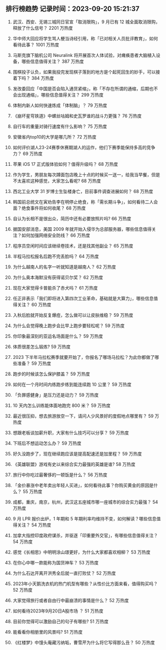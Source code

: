 
## 排行榜趋势 记录时间：2023-09-20 15:21:37
  
  1. 武汉、西安、无锡三城同日官宣「取消限购」，9 月已有 12 城全面取消限购，释放了什么信号？ 2201 万热度
    
  2. 华中师大回应将学生骂人梗当诗经引用，称「已对相关人员批评教育」，如何看待此事？ 1001 万热度
    
  3. 马斯克旗下脑机公司 Neuralink 将开展首次人体试验，对瘫痪患者大脑植入设备，哪些信息值得关注？ 387 万热度
    
  4. 围棋投子认负，如果我投完发现棋子落到的地方是个起死回生的妙手，可以接着下吗？ 384 万热度
    
  5. 发改委回应「中国是否会陷入通货紧缩」，称「不存在所谓的通缩，后期也不会出现通缩」，哪些信息值得关注？ 299 万热度
    
  6. 体制内新人如何快速炼成「体制脑」？ 79 万热度
    
  7. 《崩坏星穹铁道》中螺丝咕姆和史瓦罗谁的战斗力更强？ 76 万热度
    
  8. 自行车的重量对骑行速度有什么影响？ 75 万热度
    
  9. 安徽省内top10的大学是哪几所？ 72 万热度
    
  10. 如何评价湖人23-24赛季休赛期湖人的运作，他们下赛季能保持多高的竞争力？ 69 万热度
    
  11. 苹果 iOS 17 正式版体验如何？值得升级吗？ 68 万热度
    
  12. 作为学生，男朋友每次蹲面包店晚上十点的时候买一送一，给我当早餐，但是不太喜欢这种感觉，大家怎么看呢? 68 万热度
    
  13. 西北工业大学 31 岁博士生坠楼身亡，目前事件调查进展如何？ 68 万热度
    
  14. 韩国前总统文在寅劝告李在明停止绝食，称「需长期斗争」，如何看待二人会面？绝食事件将如何收尾？ 68 万热度
    
  15. 自认为长相不是很出众，简历中还有必要放照片吗? 66 万热度
    
  16. 据国安部消息，美国 2009 年就开始入侵华为总部服务器，哪些信息值得关注？如何加强网络安全防线？ 66 万热度
    
  17. 程序员空闲时间应该继续卷技术，还是找其他副业？ 65 万热度
    
  18. 半程马拉松报名后跑不完丢脸吗？ 64 万热度
    
  19. 为什么越南人的名字一听就知道是越南人？ 62 万热度
    
  20. 为什么奥本海默没有获得诺贝尔奖？ 62 万热度
    
  21. 现在大家觉得卡普能杀了赤犬吗？ 61 万热度
    
  22. 任正非表示「我们即将进入第四次工业革命，基础就是大算力」，哪些信息值得关注？ 60 万热度
    
  23. 入秋后脸就开始反复爆痘，怎么做可以让皮肤维稳？ 59 万热度
    
  24. 为什么会觉得晚上跑步会比早上跑步要轻松呢？ 59 万热度
    
  25. 你印象最深刻的亚运名场面是什么？ 59 万热度
    
  26. 体质很差怎么锻炼? 59 万热度
    
  27. 2023 下半年马拉松赛季就要开始了，你报名了哪场马拉松？为此你都做了哪些准备？ 59 万热度
    
  28. 跑步的时候该怎么保护膝盖？ 59 万热度
    
  29. 如何在一个月时间内练跑步练到能连续跑 10 公里？ 59 万热度
    
  30. 「负罪感健身」是压力还是动力？ 59 万热度
    
  31. 10 天内怎么训练能体面地跑完 800 米？ 59 万热度
    
  32. 最近很压抑，想去旅游放空一下，请问人少风景好的度假地点哪里有？ 59 万热度
    
  33. 想跟老板谈加薪升职，大家有什么技巧可以分享？ 59 万热度
    
  34. 下班后不想运动怎么办？ 59 万热度
    
  35. 好久没跑步了，现在继续跑应该是提高配速还是加里程？ 59 万热度
    
  36. 《英雄联盟》游戏有史以来综合实力最强的英雄是谁? 58 万热度
    
  37. 旅行中你吃过最奢侈的一顿饭是什么？ 56 万热度
    
  38. 「金价暴涨中老年卖出年轻人买进」，如何看待此事？你购买黄金的原因是什么？ 55 万热度
    
  39. 成都，重庆，南京，杭州，武汉这五座城市哪一座城市的综合实力最强？ 54 万热度
    
  40. 9 月 LPR 报价出炉，1 年期和 5 年期利率均维持不变，如何解读？哪些信息值得关注？ 54 万热度
    
  41. 加拿大指控印度政府谋杀，并驱逐「印重要外交官」，有哪些信息值得关注？ 54 万热度
    
  42. 感觉《长相思》中明明涂山璟更好，为什么大家都喜欢相柳？ 53 万热度
    
  43. 在你心中哪一款能称为国货神车？ 53 万热度
    
  44. 为什么石达开离开洪秀全后就一直打败仗？ 52 万热度
    
  45. 2023年小天鹅洗衣机的热门机型有哪些？从性价比方面来看，值得购买吗？ 52 万热度
    
  46. 大家觉得旅行或者自由行中最崩溃的事情是什么？ 52 万热度
    
  47. 如何看待2023年9月20日A股市场 ？ 51 万热度
    
  48. 目前你觉得可以激励自己的句子有哪些? 51 万热度
    
  49. 能看看你相册里的风景吗? 51 万热度
    
  50. 《红楼梦》中馒头庵藏污纳垢，曹雪芹为什么将它写得那么丑？ 50 万热度
    